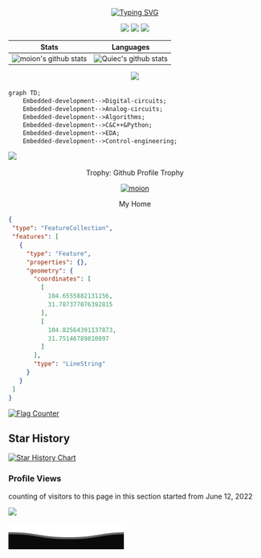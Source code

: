 
<div align="center">
    
[![Typing SVG](https://readme-typing-svg.demolab.com?font=Fira+Code&pause=1000&color=F7268E&center=true&vCenter=true&multiline=true&width=600&height=80&lines=%E4%BE%9D%E7%84%B6%E8%8C%83%E5%BE%B7%E5%BD%AA;Life+is+fucking+movie%EF%BC%81)](https://git.io/typing-svg)
    
</div>

<!--   my-icons -->
<p align="center">
    <a href="https://github.com/moion/moion/graphs/contributors"><img src="https://img.shields.io/github/contributors/moion/moion?color=blue"></a>
    <a href="https://github.com/moion/moion/stargazers"><img src="https://img.shields.io/github/stars/moion/moion.svg?logo=github"></a>
    <a href="https://github.com/moion/moion/network/members"><img src="https://img.shields.io/github/forks/moion/moion.svg?color=blue&logo=github"></a>
</p>


| Stats                                                                                                                                       | Languages                                                                                                                         |
|-----------------------------------------------------------------------------------------------------------------------------------------|---------------------------------------------------------------------------------------------------------------------------|
| ![moion's github stats](https://github-readme-stats.vercel.app/api?username=moion&show_icons=true&theme=radical&include_all_commits=true) | ![Quiec's github stats](https://github-readme-stats.vercel.app/api/top-langs/?username=moion&theme=radical&layout=compact) |

<div align="center">
    
<img src="https://github-readme-streak-stats.herokuapp.com/?user=moion"></img>

</div>

```mermaid
graph TD;
    Embedded-development-->Digital-circuits;
    Embedded-development-->Analog-circuits;
    Embedded-development-->Algorithms;
    Embedded-development-->C&C++&Python;
    Embedded-development-->EDA;
    Embedded-development-->Control-engineering;
   ```


<!--   grid-snake -->
![](https://github.com/moion/moion/blob/output/github-contribution-grid-snake.svg)


<div align="center">
<summary>Trophy: Github Profile Trophy</summary>
</div>

<p align="center"> 
<a href="https://github.com/ryo-ma/github-profile-trophy"><img src="https://github-profile-trophy.vercel.app/?username=moion" alt="moion" /></a>
</p>


<!-- Belarus - My Home-->
<div align="center">
<summary>My Home</summary>
</div>

 ```geojson
{
  "type": "FeatureCollection",
  "features": [
    {
      "type": "Feature",
      "properties": {},
      "geometry": {
        "coordinates": [
          [
            104.6555882131156,
            31.787377076392815
          ],
          [
            104.82564391137873,
            31.75146789810097
          ]
        ],
        "type": "LineString"
      }
    }
  ]
}
```

<a href="https://info.flagcounter.com/OJYB"><img src="https://s01.flagcounter.com/map/OJYB/size_m/txt_000000/border_CCCCCC/pageviews_1/viewers_0/flags_0/" alt="Flag Counter" border="0"></a>



## Star History

[![Star History Chart](https://api.star-history.com/svg?repos=moion/moion&type=Date)](https://star-history.com/#moion/moion)




### Profile Views
counting of visitors to this page in this section started from June 12, 2022

![](https://count.getloli.com/get/@moion.github.readme)
</br>

![](Bottom_down.svg)

